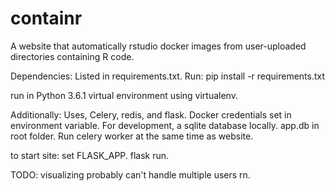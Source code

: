 # containr
A website that automatically rstudio docker images from user-uploaded directories containing R code.

Dependencies:
Listed in requirements.txt.
Run: pip install -r requirements.txt

run in Python 3.6.1 virtual environment using virtualenv. 

Additionally:
Uses, Celery, redis, and flask. 
Docker credentials set in environment variable. 
For development, a sqlite database locally. app.db in root folder.
Run celery worker at the same time as website. 

to start site: set FLASK_APP. flask run. 

TODO: visualizing probably can't handle multiple users rn.  
